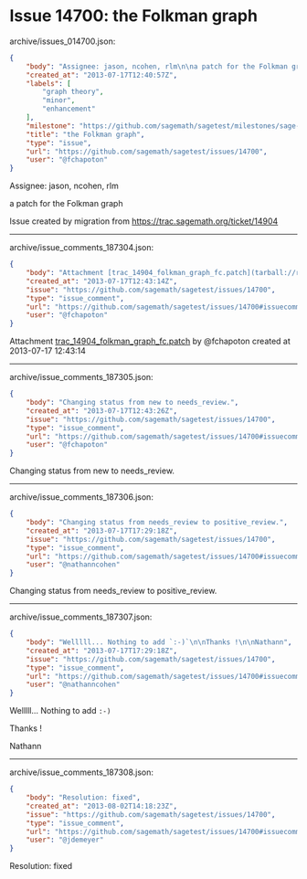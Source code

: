 # Issue 14700: the Folkman graph

archive/issues_014700.json:
```json
{
    "body": "Assignee: jason, ncohen, rlm\n\na patch for the Folkman graph\n\nIssue created by migration from https://trac.sagemath.org/ticket/14904\n\n",
    "created_at": "2013-07-17T12:40:57Z",
    "labels": [
        "graph theory",
        "minor",
        "enhancement"
    ],
    "milestone": "https://github.com/sagemath/sagetest/milestones/sage-5.12",
    "title": "the Folkman graph",
    "type": "issue",
    "url": "https://github.com/sagemath/sagetest/issues/14700",
    "user": "@fchapoton"
}
```
Assignee: jason, ncohen, rlm

a patch for the Folkman graph

Issue created by migration from https://trac.sagemath.org/ticket/14904





---

archive/issue_comments_187304.json:
```json
{
    "body": "Attachment [trac_14904_folkman_graph_fc.patch](tarball://root/attachments/some-uuid/ticket14904/trac_14904_folkman_graph_fc.patch) by @fchapoton created at 2013-07-17 12:43:14",
    "created_at": "2013-07-17T12:43:14Z",
    "issue": "https://github.com/sagemath/sagetest/issues/14700",
    "type": "issue_comment",
    "url": "https://github.com/sagemath/sagetest/issues/14700#issuecomment-187304",
    "user": "@fchapoton"
}
```

Attachment [trac_14904_folkman_graph_fc.patch](tarball://root/attachments/some-uuid/ticket14904/trac_14904_folkman_graph_fc.patch) by @fchapoton created at 2013-07-17 12:43:14



---

archive/issue_comments_187305.json:
```json
{
    "body": "Changing status from new to needs_review.",
    "created_at": "2013-07-17T12:43:26Z",
    "issue": "https://github.com/sagemath/sagetest/issues/14700",
    "type": "issue_comment",
    "url": "https://github.com/sagemath/sagetest/issues/14700#issuecomment-187305",
    "user": "@fchapoton"
}
```

Changing status from new to needs_review.



---

archive/issue_comments_187306.json:
```json
{
    "body": "Changing status from needs_review to positive_review.",
    "created_at": "2013-07-17T17:29:18Z",
    "issue": "https://github.com/sagemath/sagetest/issues/14700",
    "type": "issue_comment",
    "url": "https://github.com/sagemath/sagetest/issues/14700#issuecomment-187306",
    "user": "@nathanncohen"
}
```

Changing status from needs_review to positive_review.



---

archive/issue_comments_187307.json:
```json
{
    "body": "Welllll... Nothing to add `:-)`\n\nThanks !\n\nNathann",
    "created_at": "2013-07-17T17:29:18Z",
    "issue": "https://github.com/sagemath/sagetest/issues/14700",
    "type": "issue_comment",
    "url": "https://github.com/sagemath/sagetest/issues/14700#issuecomment-187307",
    "user": "@nathanncohen"
}
```

Welllll... Nothing to add `:-)`

Thanks !

Nathann



---

archive/issue_comments_187308.json:
```json
{
    "body": "Resolution: fixed",
    "created_at": "2013-08-02T14:18:23Z",
    "issue": "https://github.com/sagemath/sagetest/issues/14700",
    "type": "issue_comment",
    "url": "https://github.com/sagemath/sagetest/issues/14700#issuecomment-187308",
    "user": "@jdemeyer"
}
```

Resolution: fixed
